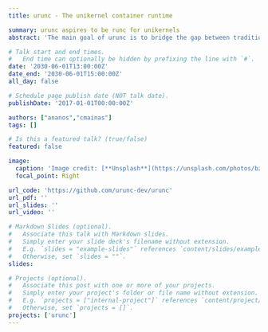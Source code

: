 ```yaml
---
title: urunc - The unikernel container runtime

summary: urunc aspires to be runc for unikernels
abstract: 'The main goal of urunc is to bridge the gap between traditional unikernels and containerized environments, enabling seamless integration with cloud-native architectures. Designed to fully leverage the container semantics and benefits from the OCI tools and methodology, urunc aims to become “runc for unikernels”, while offering compatibility with the Container Runtime Interface (CRI). Unikernels are packaged inside OCI-compatible images and urunc launches the unikernel on top of the underlying Virtual Machine or seccomp monitors. Thus, developers and administrators can package, deliver, deploy and manage unikernels using familiar cloud-native practises.'

# Talk start and end times.
#   End time can optionally be hidden by prefixing the line with `#`.
date: '2030-06-01T13:00:00Z'
date_end: '2030-06-01T15:00:00Z'
all_day: false

# Schedule page publish date (NOT talk date).
publishDate: '2017-01-01T00:00:00Z'

authors: ["ananos","cmainas"]
tags: []

# Is this a featured talk? (true/false)
featured: false

image:
  caption: 'Image credit: [**Unsplash**](https://unsplash.com/photos/bzdhc5b3Bxs)'
  focal_point: Right

url_code: 'https://github.com/urunc-dev/urunc'
url_pdf: ''
url_slides: ''
url_video: ''

# Markdown Slides (optional).
#   Associate this talk with Markdown slides.
#   Simply enter your slide deck's filename without extension.
#   E.g. `slides = "example-slides"` references `content/slides/example-slides.md`.
#   Otherwise, set `slides = ""`.
slides:

# Projects (optional).
#   Associate this post with one or more of your projects.
#   Simply enter your project's folder or file name without extension.
#   E.g. `projects = ["internal-project"]` references `content/project/deep-learning/index.md`.
#   Otherwise, set `projects = []`.
projects: ['urunc']
---
```

